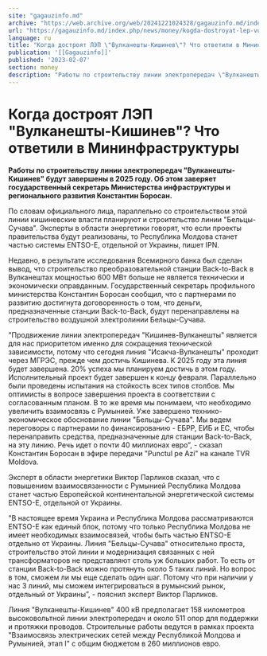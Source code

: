 ```yaml
---
site: "gagauzinfo.md"
archive: "https://web.archive.org/web/20241221024328/gagauzinfo.md/index.php/news/money/kogda-dostroyat-lep-vulkaneshti-kishinev-chto-otvetili-v-mininfrastrukturi"
url: "https://gagauzinfo.md/index.php/news/money/kogda-dostroyat-lep-vulkaneshti-kishinev-chto-otvetili-v-mininfrastrukturi"
language: ru
title: "Когда достроят ЛЭП \"Вулканешты-Кишинев\"? Что ответили в Мининфраструктуры"
publication: '[[Gagauzinfo]]'
published: '2023-02-07'
section: money
description: "Работы по строительству линии электропередач \"Вулканешты-Кишинев\" будут завершены в 2025 году. Об этом заверяет государственный секретарь Министерства инфраструктуры и регионального развития Константин Боросан."
---
```


# Когда достроят ЛЭП "Вулканешты-Кишинев"? Что ответили в Мининфраструктуры

**Работы по строительству линии электропередач "Вулканешты-Кишинев" будут завершены в 2025 году. Об этом заверяет государственный секретарь Министерства инфраструктуры и регионального развития Константин Боросан.**

По словам официального лица, параллельно со строительством этой линии кишиневские власти планируют и строительство линии "Бельцы-Сучава". Эксперты в области энергетики говорят, что если проекты правительства будут реализованы, то Республика Молдова станет частью системы ENTSO-E, отдельной от Украины, пишет IPN.

Недавно, в результате исследования Всемирного банка был сделан вывод, что строительство преобразовательной станции Back-to-Back в Вулканештах мощностью 600 МВт больше не является технически и экономически оправданным. Государственный секретарь профильного министерства Константин Боросан сообщил, что с партнерами по развитию достигнута договоренность о том, что деньги, предназначенные станции Back-to-Back, будут перенаправлены на строительство воздушной электролинии Бельцы-Сучава.

"Продвижение линии электропередач "Кишинев-Вулканешты" является для нас приоритетом именно для сокращения технической зависимости, потому что сегодня линия "Исакча-Вулканешты" проходит через МГРЭС, прежде чем достичь Кишинева. К 2025 году эта линия будет завершена. 20% успеха мы планируем достичь в этом году. Исполнительный проект будет завершен к концу февраля. Параллельно были проведены испытания на стойкость всех типов столбов. Мы оптимисты в вопросе завершения проекта в соответствии с согласованным планом. В то же время мы понимаем, что необходимо увеличить взаимосвязь с Румынией. Уже завершено технико-экономическое обоснование линии "Бельцы-Сучава". Мы ведем переговоры с партнерами по финансированию - ЕБРР, ЕИБ и ЕС, чтобы перенаправить средства, предназначенные для станции Back-to-Back, на эту линию. Речь идет о почти 40 миллионах евро”, - сказал Константин Боросан в эфире передачи "Punctul pe Azi" на канале TVR Moldova.

Эксперт в области энергетики Виктор Парликов сказал, что с повышением взаимосвязанности с Румынией Республика Молдова станет частью Европейской континентальной энергетической системы ENTSO-E, отдельной от Украины.

"В настоящее время Украина и Республика Молдова рассматриваются ENTSO-E как единый блок, потому что только Республика Молдова не имеет необходимых взаимосвязей, чтобы быть частью ENTSO-E отдельно от Украины. Линия "Бельцы-Сучава" относительно проста, строительство этой линии и модернизация связанных с ней трансформаторов не представляют столь уж больших работ. То есть от станции Back-to-Back можно протянуть около 5 таких линий. Но вопрос в том, сможем ли мы еще сделать один шаг. Потому что при наличии у нас 3 линий, мы сможем интегрироваться в румынский рынок, отдельный от Украины”, - пояснил эксперт Виктор Парликов.

Линия "Вулканешты-Кишинев" 400 кВ предполагает 158 километров высоковольтной линии электропередач и около 511 опор для поддержки и протяжки проводов. Строительные работы ведутся в рамках проекта "Взаимосвязь электрических сетей между Республикой Молдова и Румынией, этап I" с общим бюджетом в 260 миллионов евро.